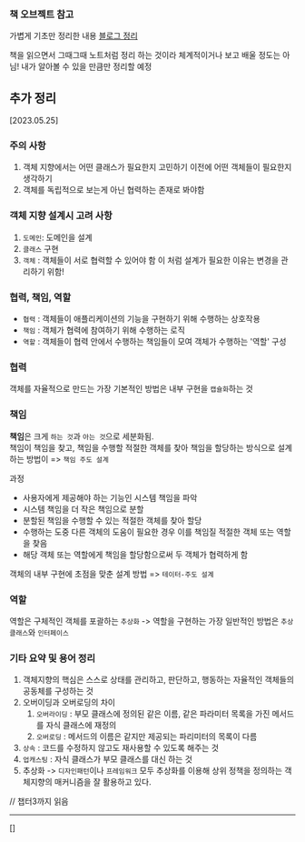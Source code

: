 ### 책 오브젝트 참고

가볍게 기초만 정리한 내용 [블로그 정리](https://velog.io/@freemoon99/%EC%98%A4%EB%B8%8C%EC%A0%9D%ED%8A%B8-%EC%B1%85%EC%9D%84-%ED%86%B5%ED%95%9C-%EA%B0%9D%EC%B2%B4%EC%A7%80%ED%96%A5-%EC%9E%85%EB%AC%B8)

책을 읽으면서 그때그때 노트처럼 정리 하는 것이라 체계적이거나 보고 배울 정도는 아님! 내가 알아볼 수 있을 만큼만 정리할 예정

## 추가 정리
[2023.05.25]
### 주의 사항
1. 객체 지향에서는 어떤 클래스가 필요한지 고민하기 이전에 어떤 객체들이 필요한지 생각하기
2. 객체를 독립적으로 보는게 아닌 협력하는 존재로 봐야함

### 객체 지향 설계시 고려 사항
1. `도메인`: 도메인을 설계
2. `클래스` 구현
3. `객체` : 객체들이 서로 협력할 수 있어야 함
이 처럼 설계가 필요한 이유는 변경을 관리하기 위함!

### 협력, 책임, 역할
- `협력` : 객체들이 애플리케이션의 기능을 구현하기 위해 수행하는 상호작용
- `책임` : 객체가 협력에 참여하기 위해 수행하는 로직
- `역할` : 객체들이 협력 안에서 수행하는 책임들이 모여 객체가 수행하는 '역할' 구성
### 협력
객체를 자율적으로 만드는 가장 기본적인 방법은 내부 구현을 `캡슐화`하는 것

### 책임
**책임**은 크게 `하는 것`과 `아는 것`으로 세분화됨.<br/>
책임이 책임을 찾고, 책임을 수행할 적절한 객체를 찾아 책임을 할당하는 방식으로 설계하는 방법이 => `책임 주도 설계`

과정
- 사용자에게 제공해야 하는 기능인 시스템 책임을 파악
- 시스템 책임을 더 작은 책임으로 분할
- 분할된 책임을 수행할 수 있는 적절한 객체를 찾아 할당
- 수행하는 도중 다른 객체의 도움이 필요한 경우 이를 책임질 적절한 객체 또는 역할을 찾음
- 해당 객체 또는 역할에게 책임을 할당함으로써 두 객체가 협력하게 함

객체의 내부 구현에 초점을 맞춘 설계 방법 => `테이터-주도 설계`

### 역할
역할은 구체적인 객체를 포괄하는 `추상화` -> 역할을 구현하는 가장 일반적인 방법은 `추상 클래스`와 `인터페이스`

### 기타 요약 및 용어 정리
1. 객체지향의 핵심은 스스로 상태를 관리하고, 판단하고, 행동하는 자율적인 객체들의 공동체를 구성하는 것
2. 오버이딩과 오버로딩의 차이
   1. `오버라이딩` : 부모 클래스에 정의된 같은 이름, 같은 파라미터 목록을 가진 메서드를 자식 클래스에 재정의
   2. `오버로딩` : 메서드의 이름은 같지만 제공되는 파리미터의 목록이 다름
3. `상속` : 코드를 수정하지 않고도 재사용할 수 있도록 해주는 것
4. `업캐스팅` : 자식 클래스가 부모 클래스를 대신 하는 것
5. 추상화 -> `디자인패턴`이나 `프레임워크` 모두 추상화를 이용해 상위 정책을 정의하는 객체지향의 매커니즘을 잘 활용하고 있다.

// 챕터3까지 읽음

---
[]